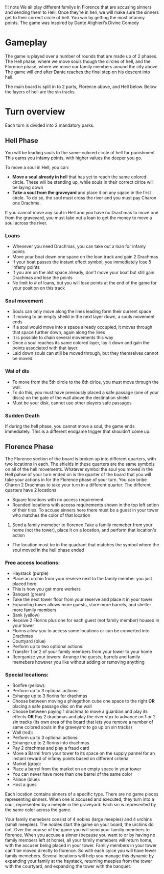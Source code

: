 !!! note
    We all play different familys in Florence that are accusing sinners and sending them to Hell. Once they’re in hell, we will make sure the sinners get to their correct circle of hell. You win by getting the most infanmy points. The game was inspired by Dante Alighieri’s Divine Comedy

# Gameplay
The game is played over a number of rounds that are made up of 2 phases. The Hell phase, where we move souls though the circles of hell, and the Florence phase, where we move our family members around the city above. The game will end after Dante reaches the final step on his descent into hell.

The main board is split in to 2 parts, Florence above, and Hell below. Below the layers of hell are the sin tracks.

# Turn overview
Each turn is divided into 2 mandatory parks.

## Hell Phase
You will be leading souls to the same-colored circle of hell for punishment. This earns you infamy points, with higher values the deeper you go.

To move a soul in Hell, you can:
- **Move a soul already in hell** that has yet to reach the same colored circle. These will be standing up, while souls in their correct cirlce will be laying down
- **Take a soul from the graveyard** and place it on any sqace in the first circle. To do so, the soul must cross the river and you must pay Charon one Drachma.

If you cannot move any soul in Hell and you have no Drachmas to move one from the graveyard, you must take out a loan to get the money to move a soul across the river.

### Loans
- Whenever you need Drachmas, you can take out a loan for infamy points
- Move your boat down one space on the loan track and gain 2 Drachmas
- If your boat passes the instant effect symbol, you immediately lose 5 infamy points
- If you are on the alst space already, don't move your boat but still gain Drachmas and lose the points
- No limit to # of loans, but you will lose points at the end of the game for your position on this track

### Soul movement
- Souls can only move along the lines leading form their current space
- If moving to an empty sheild in the next layer down, a souls movement ends
- If a soul would move into a space already occupied, it moves through that space further down, again along the lines
- It is possible to chain several movements this way
- Once a soul reaches its same colored layer, lay it down and gain the points associated with that layer. 
- Laid down souls can still be moved through, but they themselves cannot be moved

### Wal of dis
- To move from the 5th circle to the 6th cirlce, you must move through the wall.
- To do this, you must have previously placed a safe passage (one of your discs) on the gate of the wall above the destination shield
- Must be your disk, cannot use other players safe passages

### Sudden Death
If during the hell phase, you cannot move a soul, the game ends immediately. This is a different endgame trigger that shouldn't come up.

## Florence Phase
The Florence section of the board is broken up into different quarters, with two locations in each. The shields in these quarters are the same symbols on all of the hell movements. Whatever symbol the soul you moved in the Hell pahse of your turn ended on is the quarter of the board that you will take your actions in for the Florence phase of your turn. You can bribe Charon 2 Drachmas to take your turn in a different quarter. The different quarters have 2 locations
- Square locations with no access requirement.
- Rounded locations with access requirements shown in the top left setion of their tiles. To accuse sinners here there must be a guest in your tower who matches the color of that location

1. Send a family memeber to florence
Take a family memeber from your home (not the tower), place it on a location, and perform that location's action
- The location must be in the quadrant that matches the symbol where the soul moved in the hell phase ended

### Free access locations:
- Haystack (purple)
 - Place an urchin from your reserve next to the family member you just placed here
 - This is how you get more workers
- Banquet (green)
 - Take the next tower floor from your reserve and place it in your tower
 - Expanding tower allows more guests, store more barrels, and shelter more family members
- Bank (yellow)
 - Receive 2 Florins plus one for each guest (not family member) housed in your tower
 - Florins allow you to access some locations or can be converted into Drachmas
- Courtyard (blue)
 - Perform up to two optional actions:
  - Transfer 1 or 2 of your family members from your tower to your home
  - Reorganize your towers: Arrange the guests, barrels and family memebers however you like without adding or removing anything

### Special locations:
- Bonfire (yellow):
 - Perform up to 3 optional actions:
  - Exhange up to 3 florins for drachmas
  - Choose between moving a phlegethon cube one space to the right **OR** placing a safe passage disc on the wall
  - Choose between paying 1 drachma to move a guardian and play its effects **OR** Pay 2 drachmas and play the river styx to advance on 1 or 2 sin tracks (its own area of the board that lets you remove a number of same colored souls in the graveyard to go up on sin tracks)
- Wall (red):
 - Perform up to 3 optional actions:
  - Exhange up to 2 florins into drachmas
  - Pay 2 drachmas and play a fraud card
  - Move a Barrel from your tower to its space on the supply pannel for an instant reward of infamy points based on different criteria
- Market (gray):
 - Place a barrel from the market on an empty space in your tower
 - You can never have more than one barrel of the same color
- Palace (blue):
 - Host a gues


Each location contains sinners of a specific type. There  are no game pieces representing sinners. When one is accused and executed, they turn into a soul, represented by a meeple in the graveyard. Each sin is represented by the same color across the game.

Your family memebers consist of 4 nobles (large meeples) and 4 urchins (small meeples). The nobles start the game on your board, the urchins do not. Over the course of the game you will send your familiy members to florence. When you accuse a sinner (because you want to or by having no family members left at home), all your family memebers will return home, with the accuser being placed in your tower. Family members in your tower can't be moved directly to florence. So with each cylce you will have fewer family memebers. Several locations will help you manage this dynamic by expanding your family at the haystack, returning meeples from the tower with the courtyard, and expanding the tower with the banquet.





